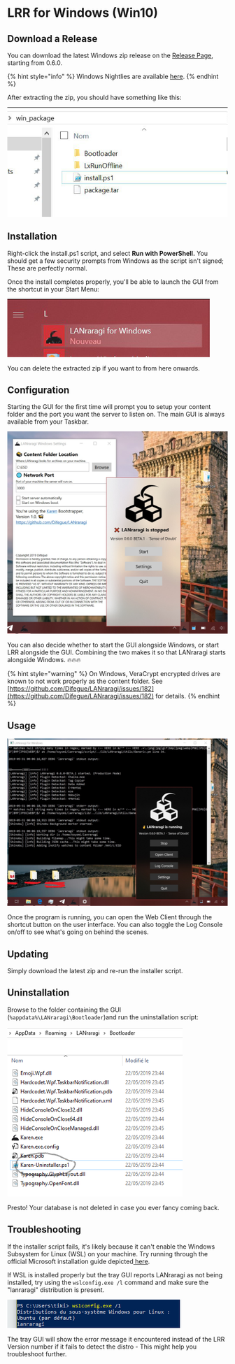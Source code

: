 # LRR for Windows \(Win10\)

## Download a Release

You can download the latest Windows zip release on the [Release Page](https://github.com/Difegue/LANraragi/releases), starting from 0.6.0.

{% hint style="info" %}
Windows Nightlies are available [here](https://mega.nz/#F!rHZynKpZ!ZXlwMam4t8VtYjOiHPONsQ).
{% endhint %}

After extracting the zip, you should have something like this:

![](../.gitbook/assets/karen-install.png)

## Installation

Right-click the install.ps1 script, and select **Run with PowerShell.** You should get a few security prompts from Windows as the script isn't signed; These are perfectly normal.

Once the install completes properly, you'll be able to launch the GUI from the shortcut in your Start Menu:

![](../.gitbook/assets/karen-startmenu.png)

You can delete the extracted zip if you want to from here onwards.

## Configuration

Starting the GUI for the first time will prompt you to setup your content folder and the port you want the server to listen on. The main GUI is always available from your Taskbar.

![Tray GUI and Settings Window](../.gitbook/assets/karen-light.jpg)

You can also decide whether to start the GUI alongside Windows, or start LRR alongside the GUI. Combining the two makes it so that LANraragi starts alongside Windows. 🔥🔥🔥

{% hint style="warning" %}
On Windows, VeraCrypt encrypted drives are known to not work properly as the content folder. See [https://github.com/Difegue/LANraragi/issues/182](https://github.com/Difegue/LANraragi/issues/182) for details.
{% endhint %}

## Usage

![Tray GUI and Log Console. Check that Dark Theme tho &#x1F431;&#x200D;&#x1F453;](../.gitbook/assets/karen-dark.jpg)

Once the program is running, you can open the Web Client through the shortcut button on the user interface. You can also toggle the Log Console on/off to see what's going on behind the scenes.

## Updating

Simply download the latest zip and re-run the installer script.

## Uninstallation

Browse to the folder containing the GUI \(`%appdata%\LANraragi\Bootloader`\)and run the uninstallation script:

![](../.gitbook/assets/karen-uninstall.png)

Presto! Your database is not deleted in case you ever fancy coming back.

## Troubleshooting

If the installer script fails, it's likely because it can't enable the Windows Subsystem for Linux \(WSL\) on your machine. Try running through the official Microsoft installation guide depicted[ here](https://docs.microsoft.com/en-us/windows/wsl/install-win10).

If WSL is installed properly but the tray GUI reports LANraragi as not being installed, try using the `wslconfig.exe /l` command and make sure the "lanraragi" distribution is present.

![](../.gitbook/assets/karen-distro.png)

The tray GUI will show the error message it encountered instead of the LRR Version number if it fails to detect the distro - This might help you troubleshoot further.

